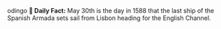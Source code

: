 odingo
**<b>📌 Daily Fact:</b>** May 30th is the day in 1588 that the last ship of the Spanish Armada sets sail from Lisbon heading for the English Channel.

